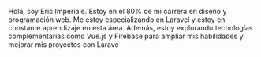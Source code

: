 Hola, soy Eric Imperiale. Estoy en el 80% de mi carrera en diseño y programación web. Me estoy especializando en Laravel y estoy en constante aprendizaje en esta área. Además, estoy explorando tecnologías complementarias como Vue.js y Firebase para ampliar mis habilidades y mejorar mis proyectos con Larave
